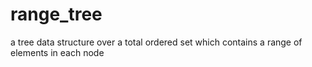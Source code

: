 range_tree
==========

a tree data structure over a total ordered set which contains a range of elements in each node
